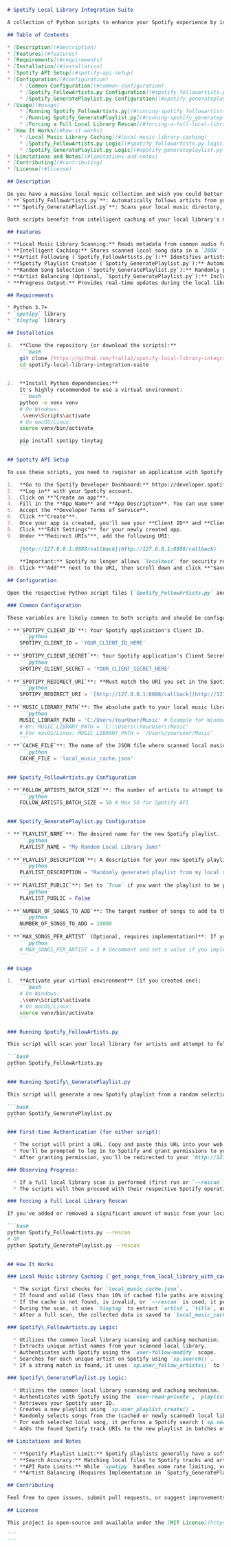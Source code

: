 ````markdown
# Spotify Local Library Integration Suite

A collection of Python scripts to enhance your Spotify experience by integrating with your local music library. This suite includes tools to automatically follow artists from your local collection and to create intelligent, random playlists on Spotify.

## Table of Contents

* [Description](#description)
* [Features](#features)
* [Requirements](#requirements)
* [Installation](#installation)
* [Spotify API Setup](#spotify-api-setup)
* [Configuration](#configuration)
    * [Common Configuration](#common-configuration)
    * [Spotify_FollowArtists.py Configuration](#spotify_followartists.py-configuration)
    * [Spotify_GeneratePlaylist.py Configuration](#spotify_generateplaylist.py-configuration)
* [Usage](#usage)
    * [Running Spotify_FollowArtists.py](#running-spotify_followartists.py)
    * [Running Spotify_GeneratePlaylist.py](#running-spotify_generateplaylist.py)
    * [Forcing a Full Local Library Rescan](#forcing-a-full-local-library-rescan)
* [How It Works](#how-it-works)
    * [Local Music Library Caching](#local-music-library-caching)
    * [Spotify_FollowArtists.py Logic](#spotify_followartists.py-logic)
    * [Spotify_GeneratePlaylist.py Logic](#spotify_generateplaylist.py-logic)
* [Limitations and Notes](#limitations-and-notes)
* [Contributing](#contributing)
* [License](#license)

## Description

Do you have a massive local music collection and wish you could better integrate it with Spotify? This suite of Python scripts helps you do just that!
* **`Spotify_FollowArtists.py`**: Automatically follows artists from your local music library on Spotify.
* **`Spotify_GeneratePlaylist.py`**: Scans your local music directory, extracts song metadata, and then leverages the Spotify Web API to find those tracks and add them to a new, randomly generated playlist in your Spotify account.

Both scripts benefit from intelligent caching of your local library's metadata, making subsequent runs significantly faster.

## Features

* **Local Music Library Scanning:** Reads metadata from common audio formats (`.mp3`, `.flac`, `.wav`, `.m4a`, `.ogg`, `.wma`, `.aiff`).
* **Intelligent Caching:** Stores scanned local song data in a `JSON` file (`local_music_cache.json`) to drastically reduce scan times on subsequent runs.
* **Artist Following (`Spotify_FollowArtists.py`):** Identifies artists from your local library and automatically follows them on Spotify.
* **Spotify Playlist Creation (`Spotify_GeneratePlaylist.py`):** Automatically creates a new playlist on your Spotify account.
* **Random Song Selection (`Spotify_GeneratePlaylist.py`):** Randomly picks a specified number of songs from your local library for the playlist.
* **Artist Balancing (Optional, `Spotify_GeneratePlaylist.py`):** Includes a framework to limit the number of songs by a single artist in the generated playlist, promoting diversity.
* **Progress Output:** Provides real-time updates during the local library scan for large collections.

## Requirements

* Python 3.7+
* `spotipy` library
* `tinytag` library

## Installation

1.  **Clone the repository (or download the scripts):**
    ```bash
    git clone [https://github.com/fralla2/spotify-local-library-integration-suite.git](https://github.com/fralla2/spotify-local-library-integration-suite.git)
    cd spotify-local-library-integration-suite
    ```

2.  **Install Python dependencies:**
    It's highly recommended to use a virtual environment:
    ```bash
    python -m venv venv
    # On Windows:
    .\venv\Scripts\activate
    # On macOS/Linux:
    source venv/bin/activate

    pip install spotipy tinytag
    ```

## Spotify API Setup

To use these scripts, you need to register an application with Spotify to get API credentials.

1.  **Go to the Spotify Developer Dashboard:** https://developer.spotify.com/dashboard/applications
2.  **Log in** with your Spotify account.
3.  Click on **"Create an app"**.
4.  Fill in the **App Name** and **App Description**. You can use something like "Local Spotify Integrator" and a brief description.
5.  Accept the **Developer Terms of Service**.
6.  Click **"Create"**.
7.  Once your app is created, you'll see your **Client ID** and **Client Secret**. Keep these safe!
8.  Click **"Edit Settings"** for your newly created app.
9.  Under **"Redirect URIs"**, add the following URI:
    ```
    [http://127.0.0.1:8888/callback](http://127.0.0.1:8888/callback)
    ```
    **Important:** Spotify no longer allows `localhost` for security reasons. You *must* use `127.0.0.1`.
10. Click **"Add"** next to the URI, then scroll down and click **"Save"**.

## Configuration

Open the respective Python script files (`Spotify_FollowArtists.py` and `Spotify_GeneratePlaylist.py`) and modify the variables in their `--- Configuration ---` sections.

### Common Configuration

These variables are likely common to both scripts and should be configured in each file:

* **`SPOTIPY_CLIENT_ID`**: Your Spotify application's Client ID.
    ```python
    SPOTIPY_CLIENT_ID = 'YOUR_CLIENT_ID_HERE'
    ```
* **`SPOTIPY_CLIENT_SECRET`**: Your Spotify application's Client Secret.
    ```python
    SPOTIPY_CLIENT_SECRET = 'YOUR_CLIENT_SECRET_HERE'
    ```
* **`SPOTIPY_REDIRECT_URI`**: **Must match the URI you set in the Spotify Developer Dashboard exactly.**
    ```python
    SPOTIPY_REDIRECT_URI = '[http://127.0.0.1:8888/callback](http://127.0.0.1:8888/callback)'
    ```
* **`MUSIC_LIBRARY_PATH`**: The absolute path to your local music library. Use forward slashes or escaped backslashes for Windows paths.
    ```python
    MUSIC_LIBRARY_PATH = 'C:/Users/YourUser/Music' # Example for Windows
    # Or: MUSIC_LIBRARY_PATH = 'C:\\Users\\YourUser\\Music'
    # For macOS/Linux: MUSIC_LIBRARY_PATH = '/Users/youruser/Music'
    ```
* **`CACHE_FILE`**: The name of the JSON file where scanned local music data will be stored.
    ```python
    CACHE_FILE = 'local_music_cache.json'
    ```

### Spotify_FollowArtists.py Configuration

* **`FOLLOW_ARTISTS_BATCH_SIZE`**: The number of artists to attempt to follow in a single Spotify API request. (Spotify API limits apply)
    ```python
    FOLLOW_ARTISTS_BATCH_SIZE = 50 # Max 50 for Spotify API
    ```

### Spotify_GeneratePlaylist.py Configuration

* **`PLAYLIST_NAME`**: The desired name for the new Spotify playlist.
    ```python
    PLAYLIST_NAME = "My Random Local Library Jams"
    ```
* **`PLAYLIST_DESCRIPTION`**: A description for your new Spotify playlist.
    ```python
    PLAYLIST_DESCRIPTION = "Randomly generated playlist from my local music library."
    ```
* **`PLAYLIST_PUBLIC`**: Set to `True` if you want the playlist to be public on Spotify, `False` for private.
    ```python
    PLAYLIST_PUBLIC = False
    ```
* **`NUMBER_OF_SONGS_TO_ADD`**: The target number of songs to add to the playlist. Spotify playlists have a soft limit of around 10,000 tracks.
    ```python
    NUMBER_OF_SONGS_TO_ADD = 10000
    ```
* **`MAX_SONGS_PER_ARTIST` (Optional, requires implementation)**: If you want to limit how many songs a single artist can have in the generated playlist to promote diversity, you'll need to uncomment and implement the "Option 1: Basic Artist Quota" logic as discussed in the script.
    ```python
    # MAX_SONGS_PER_ARTIST = 3 # Uncomment and set a value if you implement the artist balancing logic
    ```

## Usage

1.  **Activate your virtual environment** (if you created one):
    ```bash
    # On Windows:
    .\venv\Scripts\activate
    # On macOS/Linux:
    source venv/bin/activate
    ```

### Running Spotify_FollowArtists.py

This script will scan your local library for artists and attempt to follow them on Spotify.

```bash
python Spotify_FollowArtists.py
```

### Running Spotify\_GeneratePlaylist.py

This script will generate a new Spotify playlist from a random selection of songs in your local library.

```bash
python Spotify_GeneratePlaylist.py
```

### First-time Authentication (for either script):

  * The script will print a URL. Copy and paste this URL into your web browser.
  * You'll be prompted to log in to Spotify and grant permissions to your application.
  * After granting permission, you'll be redirected to your `http://127.0.0.1:8888/callback` URI. Copy the *entire URL* from your browser's address bar and paste it back into your terminal when prompted by `spotipy`.

### Observing Progress:

  * If a full local library scan is performed (first run or `--rescan`), you will see progress updates in the terminal, showing the current directory being scanned and the total number of files processed.
  * The scripts will then proceed with their respective Spotify operations, providing further output.

### Forcing a Full Local Library Rescan

If you've added or removed a significant amount of music from your local library, or if you simply want to refresh the cached data, you can force a full rescan for either script by running it with the `--rescan` argument:

```bash
python Spotify_FollowArtists.py --rescan
# OR
python Spotify_GeneratePlaylist.py --rescan
```

## How It Works

### Local Music Library Caching (`get_songs_from_local_library_with_cache` function):

  * The script first checks for `local_music_cache.json`.
  * If found and valid (less than 10% of cached file paths are missing), it loads song metadata directly from this file, skipping the slow file system scan.
  * If the cache is not found, is invalid, or `--rescan` is used, it performs a full `os.walk` scan of your `MUSIC_LIBRARY_PATH`.
  * During the scan, it uses `tinytag` to extract `artist`, `title`, and `album` from supported audio files.
  * After a full scan, the collected data is saved to `local_music_cache.json` for future use.

### Spotify\_FollowArtists.py Logic:

  * Utilizes the common local library scanning and caching mechanism.
  * Extracts unique artist names from your scanned local library.
  * Authenticates with Spotify using the `user-follow-modify` scope.
  * Searches for each unique artist on Spotify using `sp.search()`.
  * If a strong match is found, it uses `sp.user_follow_artists()` to follow the artist on your Spotify account, handling API batch limits.

### Spotify\_GeneratePlaylist.py Logic:

  * Utilizes the common local library scanning and caching mechanism.
  * Authenticates with Spotify using the `user-read-private`, `playlist-modify-public`, and `playlist-modify-private` scopes.
  * Retrieves your Spotify user ID.
  * Creates a new playlist using `sp.user_playlist_create()`.
  * Randomly selects songs from the (cached or newly scanned) local library.
  * For each selected local song, it performs a Spotify search (`sp.search()`) to find the corresponding track on Spotify, prioritizing matches by artist and album.
  * Adds the found Spotify track URIs to the new playlist in batches of 100 items (`sp.playlist_add_items()`) to adhere to Spotify API limits.

## Limitations and Notes

  * **Spotify Playlist Limit:** Spotify playlists generally have a soft limit of 10,000 tracks. The `Spotify_GeneratePlaylist.py` script will not attempt to add more than this.
  * **Search Accuracy:** Matching local files to Spotify tracks and artists relies on accurate metadata (artist, title, album) in your local files. Misspellings or variations can lead to tracks/artists not being found or incorrect matches.
  * **API Rate Limits:** While `spotipy` handles some rate limiting, very large numbers of searches or follow/add operations can still take a significant amount of time due to Spotify's API rate limits.
  * **Artist Balancing (Requires Implementation in `Spotify_GeneratePlaylist.py`):** The provided code for `Spotify_GeneratePlaylist.py` includes comments for where you would implement the `MAX_SONGS_PER_ARTIST` logic if you choose to. This is not active by default and requires you to uncomment and integrate the suggested code snippet.

## Contributing

Feel free to open issues, submit pull requests, or suggest improvements\!

## License

This project is open-source and available under the [MIT License](https://www.google.com/search?q=LICENSE).

```
```
````